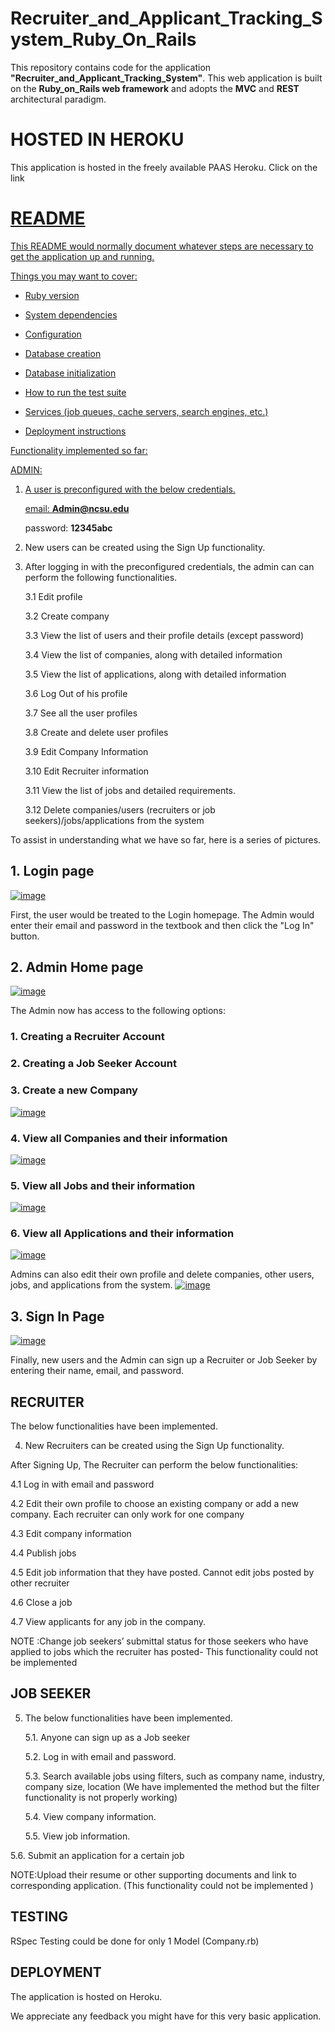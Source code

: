 # Recruiter_and_Applicant_Tracking_System_Ruby_On_Rails
This repository contains code for the application <b>"Recruiter_and_Applicant_Tracking_System"</b>. This web application is built on the <b>Ruby_on_Rails web framework</b> and adopts the <b>MVC</b> and <b>REST</b> architectural paradigm.

# HOSTED IN HEROKU

This application is hosted in the freely available PAAS Heroku.
Click on the link <a href= "https://sheltered-journey-10717.herokuapp.com/">

# README

This README would normally document whatever steps are necessary to get the
application up and running.

Things you may want to cover:

* Ruby version

* System dependencies

* Configuration

* Database creation

* Database initialization

* How to run the test suite

* Services (job queues, cache servers, search engines, etc.)

* Deployment instructions


Functionality implemented so far:

ADMIN: 

1.  A user is preconfigured with the below credentials.

    email: <b>Admin@ncsu.edu</b>

    password: <b>12345abc</b>

2.  New users can be created using the Sign Up functionality.

3.  After logging in with the preconfigured credentials, the admin can can perform the following functionalities.

    3.1 Edit profile

    3.2 Create company

    3.3 View the list of users and their profile details (except password)

    3.4 View the list of companies, along with detailed information

    3.5 View the list of applications, along with detailed information

    3.6 Log Out of his profile

    3.7 See all the user profiles

    3.8 Create and delete user profiles
    
    3.9 Edit Company Information
    
    3.10 Edit Recruiter information
    
    3.11 View the list of jobs and detailed requirements.
    
    3.12 Delete companies/users (recruiters or job seekers)/jobs/applications from the system

  To assist in understanding what we have so far, here is a series of pictures.

<h2>1. Login page</h2>
<a href="https://ibb.co/jO6yiH"><img src="https://preview.ibb.co/cor9qx/image.png" alt="image" border="0"></a>

First, the user would be treated to the Login homepage.  The Admin would enter their email and password in the textbook and then click the "Log In" button.

<h2>2. Admin Home page</h2>
<a href="https://ibb.co/jqar3H"><img src="https://preview.ibb.co/dYDNAx/image.png" alt="image" border="0"></a>

The Admin now has access to the following options:
    <h3>1. Creating a Recruiter Account</h3>
    <h3>2. Creating a Job Seeker Account</h3>
    <h3>3. Create a new Company</h3>
    <a href="https://ibb.co/fz77Ax"><img src="https://preview.ibb.co/dRWZqx/image.png" alt="image" border="0"></a>
    <h3>4. View all Companies and their information</h3>
    <a href="https://ibb.co/iLVSAx"><img src="https://preview.ibb.co/d49yHc/image.png" alt="image" border="0"></a>
    <h3>5. View all Jobs and their information</h3>
    <a href="https://ibb.co/irBCcc"><img src="https://preview.ibb.co/iEL5xc/image.png" alt="image" border="0"></a>
    <h3>6. View all Applications and their information</h3>
    <a href="https://ibb.co/fnmOiH"><img src="https://preview.ibb.co/dEBpOH/image.png" alt="image" border="0"></a>
    
 Admins can also edit their own profile and delete companies, other users, jobs, and applications from the system.
 <a href="https://ibb.co/kCc7Ax"><img src="https://preview.ibb.co/hiH7Ax/image.png" alt="image" border="0"></a>
 
<h2>3. Sign In Page</h2>
<a href="https://ibb.co/efeb3H"><img src="https://preview.ibb.co/f4WCcc/image.png" alt="image" border="0"></a>

Finally, new users and the Admin can sign up a Recruiter or Job Seeker by entering their name, email, and password.


<h2> RECRUITER </h2>

The below functionalities have been implemented.

4. New Recruiters can be created using the Sign Up functionality.

After Signing Up, The Recruiter can perform the below functionalities:

 4.1 Log in with email and password

 4.2 Edit their own profile to choose an existing company or add a new company. Each recruiter can only work for one company

 4.3 Edit company information

 4.4 Publish jobs

 4.5 Edit job information that they have posted. Cannot edit jobs posted by other recruiter

 4.6 Close a job

 4.7 View applicants for any job in the company.

NOTE :Change job seekers’ submittal status for those seekers who have applied to jobs which the recruiter has posted- This  functionality could not be implemented

<h2> JOB SEEKER </h2>

5. The below functionalities have been implemented.

    5.1. Anyone can sign up as a Job seeker

    5.2. Log in with email and password.

    5.3. Search available jobs using filters, such as company name, industry, company size, location (We have implemented the method but   the filter functionality is not properly working)

    5.4. View company information.

    5.5. View job information.

 5.6. Submit an application for a certain job

NOTE:Upload their resume or other supporting documents and link to corresponding application. (This functionality could not be implemented )



<h2> TESTING </h2>

RSpec Testing could be done for only 1 Model (Company.rb)

<h2> DEPLOYMENT </h2>

The application is hosted on Heroku.


We appreciate any feedback you might have for this very basic application.
